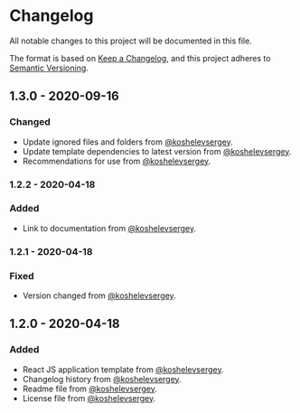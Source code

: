 # Changelog

All notable changes to this project will be documented in this file.

The format is based on [Keep a Changelog](https://keepachangelog.com/en/1.0.0/),
and this project adheres to [Semantic Versioning](https://semver.org/spec/v2.0.0.html).

## 1.3.0 - 2020-09-16

### Changed

- Update ignored files and folders from [@koshelevsergey](https://github.com/koshelevsergey).
- Update template dependencies to latest version from [@koshelevsergey](https://github.com/koshelevsergey).
- Recommendations for use from [@koshelevsergey](https://github.com/koshelevsergey).

### 1.2.2 - 2020-04-18

### Added

- Link to documentation from [@koshelevsergey](https://github.com/koshelevsergey).

### 1.2.1 - 2020-04-18

### Fixed

- Version changed from [@koshelevsergey](https://github.com/koshelevsergey).

## 1.2.0 - 2020-04-18

### Added

- React JS application template from [@koshelevsergey](https://github.com/koshelevsergey).
- Changelog history from [@koshelevsergey](https://github.com/koshelevsergey).
- Readme file from [@koshelevsergey](https://github.com/koshelevsergey).
- License file from [@koshelevsergey](https://github.com/koshelevsergey).